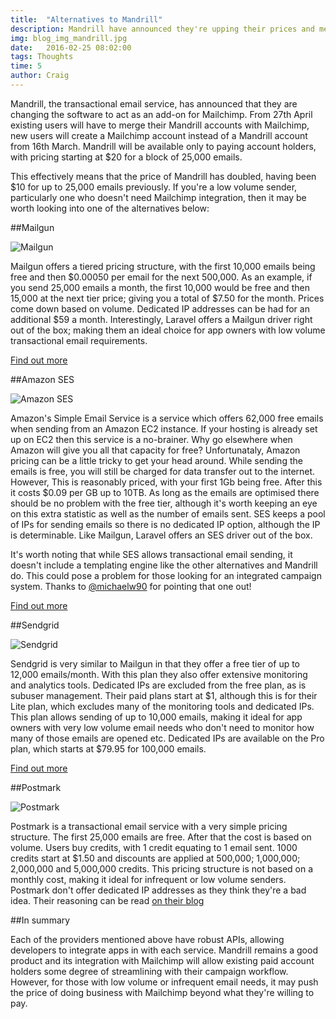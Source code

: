 ```yaml
---
title:  "Alternatives to Mandrill"
description: Mandrill have announced they're upping their prices and merging with Mailchimp. Here are some alternatives to consider
img: blog_img_mandrill.jpg
date:   2016-02-25 08:02:00
tags: Thoughts
time: 5
author: Craig
---
```


Mandrill, the transactional email service, has announced that they are changing the software to act as an add-on for Mailchimp. From 27th April existing users will have to merge their Mandrill accounts with Mailchimp, new users will create a Mailchimp account instead of a Mandrill account from 16th March. Mandrill will be available only to paying account holders, with pricing starting at $20 for a block of 25,000 emails.

This effectively means that the price of Mandrill has doubled, having been $10 for up to 25,000 emails previously. If you're a low volume sender, particularly one who doesn't need Mailchimp integration, then it may be worth looking into one of the alternatives below:

##Mailgun

![Mailgun](/img/mailgun.jpg)

Mailgun offers a tiered pricing structure, with the first 10,000 emails being free and then $0.00050 per email for the next 500,000. As an example, if you send 25,000 emails a month, the first 10,000 would be free and then 15,000 at the next tier price; giving you a total of $7.50 for the month. Prices come down based on volume. Dedicated IP addresses can be had for an additional $59 a month. Interestingly, Laravel offers a Mailgun driver right out of the box; making them an ideal choice for app owners with low volume transactional email requirements.

[Find out more](https://www.mailgun.com/)

##Amazon SES

![Amazon SES](/img/aws.jpg)

Amazon's Simple Email Service is a service which offers 62,000 free emails when sending from an Amazon EC2 instance. If your hosting is already set up on EC2 then this service is a no-brainer. Why go elsewhere when Amazon will give you all that capacity for free? Unfortunataly, Amazon pricing can be a little tricky to get your head around. While sending the emails is free, you will still be charged for data transfer out to the internet. However, This is reasonably priced, with your first 1Gb being free. After this it costs $0.09 per GB up to 10TB. As long as the emails are optimised there should be no problem with the free tier, although it's worth keeping an eye on this extra statistic as well as the number of emails sent. SES keeps a pool of IPs for sending emails so there is no dedicated IP option, although the IP is determinable. Like Mailgun, Laravel offers an SES driver out of the box.

It's worth noting that while SES allows transactional email sending, it doesn't include a templating engine like the other alternatives and Mandrill do. This could pose a problem for those looking for an integrated campaign system. Thanks to [@michaelw90](https://twitter.com/michaelw90) for pointing that one out!

[Find out more](https://aws.amazon.com/ses/)

##Sendgrid

![Sendgrid](/img/sendgrid.jpg)

Sendgrid is very similar to Mailgun in that they offer a free tier of up to 12,000 emails/month. With this plan they also offer extensive monitoring and analytics tools. Dedicated IPs are excluded from the free plan, as is subuser management. Their paid plans start at $1, although this is for their Lite plan, which excludes many of the monitoring tools and dedicated IPs. This plan allows sending of up to 10,000 emails, making it ideal for app owners with very low volume email needs who don't need to monitor how many of those emails are opened etc. Dedicated IPs are available on the Pro plan, which starts at $79.95 for 100,000 emails.

[Find out more](https://sendgrid.com)

##Postmark

![Postmark](/img/postmark.jpg)

Postmark is a transactional email service with a very simple pricing structure. The first 25,000 emails are free. After that the cost is based on volume. Users buy credits, with 1 credit equating to 1 email sent. 1000 credits start at $1.50 and discounts are applied at 500,000; 1,000,000; 2,000,000 and 5,000,000 credits. This pricing structure is not based on a monthly cost, making it ideal for infrequent or low volume senders. Postmark don't offer dedicated IP addresses as they think they're a bad idea. Their reasoning can be read [on their blog](https://postmarkapp.com/blog/the-false-promises-of-dedicated-ips)

##In summary

Each of the providers mentioned above have robust APIs, allowing developers to integrate apps in with each service. Mandrill remains a good product and its integration with Mailchimp will allow existing paid account holders some degree of streamlining with their campaign workflow. However, for those with low volume or infrequent email needs, it may push the price of doing business with Mailchimp beyond what they're willing to pay.